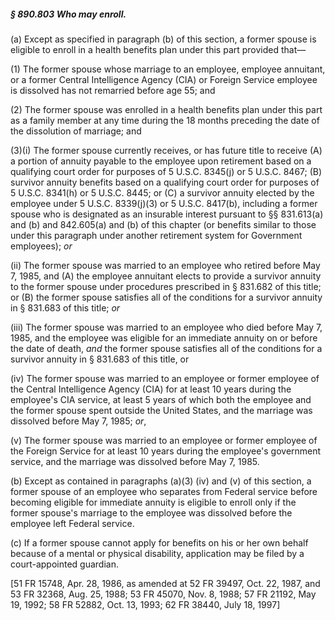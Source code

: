 ##### § 890.803 Who may enroll. #####

(a) Except as specified in paragraph (b) of this section, a former spouse is eligible to enroll in a health benefits plan under this part provided that—

(1) The former spouse whose marriage to an employee, employee annuitant, or a former Central Intelligence Agency (CIA) or Foreign Service employee is dissolved has not remarried before age 55; and

(2) The former spouse was enrolled in a health benefits plan under this part as a family member at any time during the 18 months preceding the date of the dissolution of marriage; and

(3)(i) The former spouse currently receives, or has future title to receive (A) a portion of annuity payable to the employee upon retirement based on a qualifying court order for purposes of 5 U.S.C. 8345(j) or 5 U.S.C. 8467; (B) survivor annuity benefits based on a qualifying court order for purposes of 5 U.S.C. 8341(h) or 5 U.S.C. 8445; or (C) a survivor annuity elected by the employee under 5 U.S.C. 8339(j)(3) or 5 U.S.C. 8417(b), including a former spouse who is designated as an insurable interest pursuant to §§ 831.613(a) and (b) and 842.605(a) and (b) of this chapter (or benefits similar to those under this paragraph under another retirement system for Government employees); *or*

(ii) The former spouse was married to an employee who retired before May 7, 1985, and (A) the employee annuitant elects to provide a survivor annuity to the former spouse under procedures prescribed in § 831.682 of this title; or (B) the former spouse satisfies all of the conditions for a survivor annuity in § 831.683 of this title; *or*

(iii) The former spouse was married to an employee who died before May 7, 1985, and the employee was eligible for an immediate annuity on or before the date of death, *and* the former spouse satisfies all of the conditions for a survivor annuity in § 831.683 of this title, or

(iv) The former spouse was married to an employee or former employee of the Central Intelligence Agency (CIA) for at least 10 years during the employee's CIA service, at least 5 years of which both the employee and the former spouse spent outside the United States, and the marriage was dissolved before May 7, 1985; *or*,

(v) The former spouse was married to an employee or former employee of the Foreign Service for at least 10 years during the employee's government service, and the marriage was dissolved before May 7, 1985.

(b) Except as contained in paragraphs (a)(3) (iv) and (v) of this section, a former spouse of an employee who separates from Federal service before becoming eligible for immediate annuity is eligible to enroll only if the former spouse's marriage to the employee was dissolved before the employee left Federal service.

(c) If a former spouse cannot apply for benefits on his or her own behalf because of a mental or physical disability, application may be filed by a court-appointed guardian.

[51 FR 15748, Apr. 28, 1986, as amended at 52 FR 39497, Oct. 22, 1987, and 53 FR 32368, Aug. 25, 1988; 53 FR 45070, Nov. 8, 1988; 57 FR 21192, May 19, 1992; 58 FR 52882, Oct. 13, 1993; 62 FR 38440, July 18, 1997]